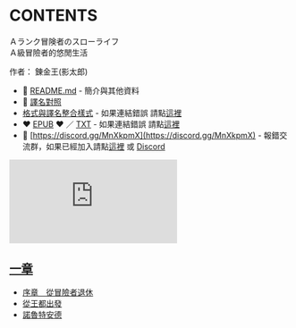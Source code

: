 # CONTENTS

Ａランク冒険者のスローライフ  
Ａ級冒險者的悠閒生活  

作者： 錬金王(影太郎)  



- :closed_book: [README.md](README.md) - 簡介與其他資料
- :pencil: [譯名對照](%E8%AD%AF%E5%90%8D%E5%B0%8D%E7%85%A7.md)
- [格式與譯名整合樣式](https://github.com/bluelovers/node-novel/blob/master/lib/locales/%EF%BC%A1%E3%83%A9%E3%83%B3%E3%82%AF%E5%86%92%E9%99%BA%E8%80%85%E3%81%AE%E3%82%B9%E3%83%AD%E3%83%BC%E3%83%A9%E3%82%A4%E3%83%95.ts) - 如果連結錯誤 請點[這裡](https://github.com/bluelovers/node-novel/blob/master/lib/locales/)
-  :heart: [EPUB](https://gitlab.com/demonovel/epub-txt/blob/master/cm/%EF%BC%A1%E7%B4%9A%E5%86%92%E9%9A%AA%E8%80%85%E7%9A%84%E6%82%A0%E9%96%92%E7%94%9F%E6%B4%BB.epub) :heart:  ／ [TXT](https://gitlab.com/demonovel/epub-txt/blob/master/cm/out/%EF%BC%A1%E7%B4%9A%E5%86%92%E9%9A%AA%E8%80%85%E7%9A%84%E6%82%A0%E9%96%92%E7%94%9F%E6%B4%BB.out.txt) - 如果連結錯誤 請點[這裡](https://gitlab.com/demonovel/epub-txt/blob/master/cm/)
- :mega: [https://discord.gg/MnXkpmX](https://discord.gg/MnXkpmX) - 報錯交流群，如果已經加入請點[這裡](https://discordapp.com/channels/467794087769014273/467794088285175809) 或 [Discord](https://discordapp.com/channels/@me)


![導航目錄](https://chart.apis.google.com/chart?cht=qr&chs=150x150&chl=https://gitlab.com/novel-group/txt-source/blob/master/cm/Ａランク冒険者のスローライフ/導航目錄.md "導航目錄")




## [一章](00010_%E4%B8%80%E7%AB%A0)

- [序章　從冒險者退休](00010_%E4%B8%80%E7%AB%A0/00010_%E5%BA%8F%E7%AB%A0%E3%80%80%E5%BE%9E%E5%86%92%E9%9A%AA%E8%80%85%E9%80%80%E4%BC%91.txt)
- [從王都出發](00010_%E4%B8%80%E7%AB%A0/00020_%E5%BE%9E%E7%8E%8B%E9%83%BD%E5%87%BA%E7%99%BC.txt)
- [諾魯特安德](00010_%E4%B8%80%E7%AB%A0/00030_%E8%AB%BE%E9%AD%AF%E7%89%B9%E5%AE%89%E5%BE%B7.txt)

